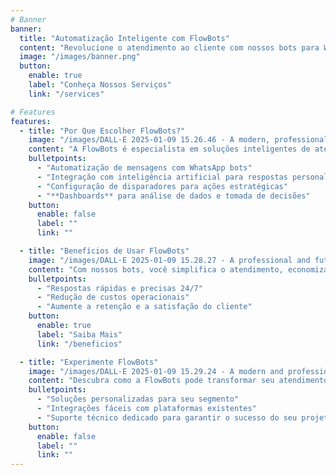 ```yaml
---
# Banner
banner:
  title: "Automatização Inteligente com FlowBots"
  content: "Revolucione o atendimento ao cliente com nossos bots para WhatsApp. Configure disparadores, integre com IA e obtenha insights com dashboards personalizados. Tudo o que seu negócio precisa para crescer com eficiência."
  image: "/images/banner.png"
  button:
    enable: true
    label: "Conheça Nossos Serviços"
    link: "/services"

# Features
features:
  - title: "Por Que Escolher FlowBots?"
    image: "/images/DALL·E 2025-01-09 15.26.46 - A modern, professional illustration of a futuristic customer support scenario with FlowBots branding. Depict a business person interacting with a slee.png"
    content: "A FlowBots é especialista em soluções inteligentes de atendimento ao cliente. Com tecnologia avançada e foco na personalização, ajudamos você a atender melhor seus clientes e a crescer de forma escalável."
    bulletpoints:
      - "Automatização de mensagens com WhatsApp bots"
      - "Integração com inteligência artificial para respostas personalizadas"
      - "Configuração de disparadores para ações estratégicas"
      - "**Dashboards** para análise de dados e tomada de decisões"
    button:
      enable: false
      label: ""
      link: ""

  - title: "Benefícios de Usar FlowBots"
    image: "/images/DALL·E 2025-01-09 15.28.27 - A professional and futuristic illustration showcasing the benefits of using FlowBots for customer service. Depict a business environment where a digit.png"
    content: "Com nossos bots, você simplifica o atendimento, economiza tempo e proporciona uma experiência excepcional ao cliente."
    bulletpoints:
      - "Respostas rápidas e precisas 24/7"
      - "Redução de custos operacionais"
      - "Aumente a retenção e a satisfação do cliente"
    button:
      enable: true
      label: "Saiba Mais"
      link: "/beneficios"

  - title: "Experimente FlowBots"
    image: "/images/DALL·E 2025-01-09 15.29.24 - A modern and professional illustration representing the experience of using FlowBots for customer service transformation. Depict a seamless integratio.png"
    content: "Descubra como a FlowBots pode transformar seu atendimento ao cliente. Nossa tecnologia está preparada para atender às necessidades específicas do seu negócio com excelência."
    bulletpoints:
      - "Soluções personalizadas para seu segmento"
      - "Integrações fáceis com plataformas existentes"
      - "Suporte técnico dedicado para garantir o sucesso do seu projeto"
    button:
      enable: false
      label: ""
      link: ""
---
```

